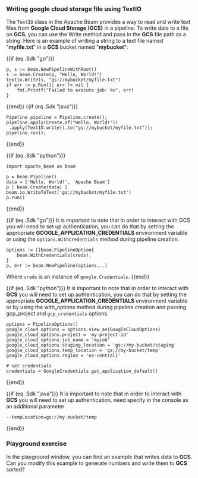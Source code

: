 <!--
Licensed under the Apache License, Version 2.0 (the "License");
you may not use this file except in compliance with the License.
You may obtain a copy of the License at

http://www.apache.org/licenses/LICENSE-2.0

Unless required by applicable law or agreed to in writing, software
distributed under the License is distributed on an "AS IS" BASIS,
WITHOUT WARRANTIES OR CONDITIONS OF ANY KIND, either express or implied.
See the License for the specific language governing permissions and
limitations under the License.
-->
### Writing google cloud storage file using TextIO

The `TextIO` class in the Apache Beam provides a way to read and write text files from **Google Cloud Storage** **(GCS)** in a pipeline.
To write data to a file on **GCS**, you can use the Write method and pass in the **GCS** file path as a string. Here is an example of writing a string to a text file named "**myfile.txt**" in a **GCS** bucket named "**mybucket**":

{{if (eq .Sdk "go")}}
```
p, s := beam.NewPipelineWithRoot()
s := beam.Create(p, "Hello, World!")
textio.Write(s, "gs://mybucket/myfile.txt")
if err := p.Run(); err != nil {
    fmt.Printf("Failed to execute job: %v", err)
}
```
{{end}}
{{if (eq .Sdk "java")}}
```
Pipeline pipeline = Pipeline.create();
pipeline.apply(Create.of("Hello, World!"))
 .apply(TextIO.write().to("gs://mybucket/myfile.txt"));
pipeline.run();
```
{{end}}

{{if (eq .Sdk "python")}}
```
import apache_beam as beam

p = beam.Pipeline()
data = ['Hello, World!', 'Apache Beam']
p | beam.Create(data) | beam.io.WriteToText('gs://mybucket/myfile.txt')
p.run()
```
{{end}}

{{if (eq .Sdk "go")}}
It is important to note that in order to interact with GCS you will need to set up authentication, you can do that by setting the appropriate **GOOGLE_APPLICATION_CREDENTIALS** environment variable or using the `options.WithCredentials` method during pipeline creation.

```
options := []beam.PipelineOption{
    beam.WithCredentials(creds),
}
p, err := beam.NewPipeline(options...)
```
Where `creds` is an instance of `google.Credentials`.
{{end}}

{{if (eq .Sdk "python")}}
It is important to note that in order to interact with **GCS** you will need to set up authentication, you can do that by setting the appropriate **GOOGLE_APPLICATION_CREDENTIALS** environment variable or by using the with_options method during pipeline creation and passing gcp_project and `gcp_credentials` options.

```
options = PipelineOptions()
google_cloud_options = options.view_as(GoogleCloudOptions)
google_cloud_options.project = 'my-project-id'
google_cloud_options.job_name = 'myjob'
google_cloud_options.staging_location = 'gs://my-bucket/staging'
google_cloud_options.temp_location = 'gs://my-bucket/temp'
google_cloud_options.region = 'us-central1'

# set credentials
credentials = GoogleCredentials.get_application_default()
```
{{end}}

{{if (eq .Sdk "java")}}
It is important to note that in order to interact with **GCS** you will need to set up authentication, need specify in the console as an additional parameter
```
--tempLocation=gs://my-bucket/temp
```
{{end}}

### Playground exercise

In the playground window, you can find an example that writes data to **GCS**. Can you modify this example to generate numbers and write them to **GCS** sorted?
